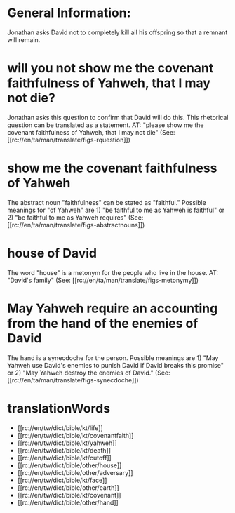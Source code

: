 # General Information:

Jonathan asks David not to completely kill all his offspring so that a remnant will remain.

# will you not show me the covenant faithfulness of Yahweh, that I may not die?

Jonathan asks this question to confirm that David will do this. This rhetorical question can be translated as a statement. AT: "please show me the covenant faithfulness of Yahweh, that I may not die" (See: [[rc://en/ta/man/translate/figs-rquestion]])

# show me the covenant faithfulness of Yahweh

The abstract noun "faithfulness" can be stated as "faithful." Possible meanings for "of Yahweh" are 1) "be faithful to me as Yahweh is faithful" or 2) "be faithful to me as Yahweh requires" (See: [[rc://en/ta/man/translate/figs-abstractnouns]])

# house of David

The word "house" is a metonym for the people who live in the house. AT: "David's family" (See: [[rc://en/ta/man/translate/figs-metonymy]])

# May Yahweh require an accounting from the hand of the enemies of David

The hand is a synecdoche for the person. Possible meanings are 1) "May Yahweh use David's enemies to punish David if David breaks this promise" or 2) "May Yahweh destroy the enemies of David." (See: [[rc://en/ta/man/translate/figs-synecdoche]])

# translationWords

* [[rc://en/tw/dict/bible/kt/life]]
* [[rc://en/tw/dict/bible/kt/covenantfaith]]
* [[rc://en/tw/dict/bible/kt/yahweh]]
* [[rc://en/tw/dict/bible/kt/death]]
* [[rc://en/tw/dict/bible/kt/cutoff]]
* [[rc://en/tw/dict/bible/other/house]]
* [[rc://en/tw/dict/bible/other/adversary]]
* [[rc://en/tw/dict/bible/kt/face]]
* [[rc://en/tw/dict/bible/other/earth]]
* [[rc://en/tw/dict/bible/kt/covenant]]
* [[rc://en/tw/dict/bible/other/hand]]